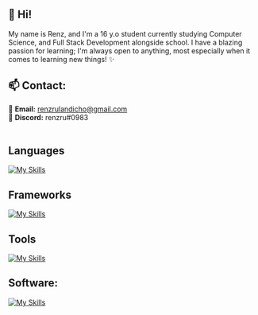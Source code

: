 <h2 align="left">🌱 Hi! </h2>
<p align="left">My name is Renz, and I'm a 16 y.o student currently studying Computer Science, and Full Stack Development alongside school.
I have a blazing passion for learning; I'm always open to anything, most especially when it comes to learning new things! ✨ </p>

<h2>📫 Contact: </h2>

📩 **Email:** renzrulandicho@gmail.com 
<br>
💬 **Discord:** renzru#0983 
<br>
<br>

<h2 align="left">Languages</h2>

[![My Skills](https://skillicons.dev/icons?i=js,ts,html,css,python,lua,c,cs,cpp,java)](https://skillicons.dev)


<h2 align="left">Frameworks</h2>

[![My Skills](https://skillicons.dev/icons?i=svelte,vue,tailwind,sass)](https://skillicons.dev)

<h2 align="left">Tools</h2>

[![My Skills](https://skillicons.dev/icons?i=nodejs,mongodb,vite,webpack)](https://skillicons.dev)

<h2 align="left">Software:</h2>

[![My Skills](https://skillicons.dev/icons?i=vscode,visualstudio,blender,unity,ps,pr,ae)](https://skillicons.dev)
